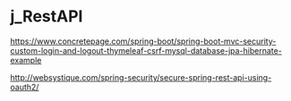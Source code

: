 # j_RestAPI

https://www.concretepage.com/spring-boot/spring-boot-mvc-security-custom-login-and-logout-thymeleaf-csrf-mysql-database-jpa-hibernate-example

http://websystique.com/spring-security/secure-spring-rest-api-using-oauth2/
